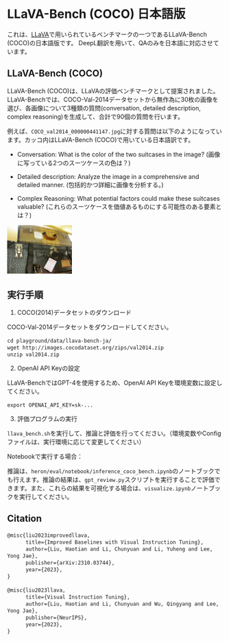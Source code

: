 # LLaVA-Bench (COCO) 日本語版

これは、[LLaVA](https://github.com/haotian-liu/LLaVA)で用いられているベンチマークの一つであるLLaVA-Bench (COCO)の日本語版です。
DeepL翻訳を用いて、QAのみを日本語に対応させています。

## LLaVA-Bench (COCO)
LLaVA-Bench (COCO)は、LLaVAの評価ベンチマークとして提案されました。LLaVA-Benchでは、COCO-Val-2014データセットから無作為に30枚の画像を選び、各画像について3種類の質問(conversation, detailed description, complex reasoning)を生成して、合計で90個の質問を行います。

例えば、`COCO_val2014_000000441147.jpg`に対する質問は以下のようになっています。カッコ内はLLaVA-Bench (COCO)で用いている日本語訳です。

- Conversation: What is the color of the two suitcases in the image? (画像に写っている2つのスーツケースの色は？)

- Detailed description: Analyze the image in a comprehensive and detailed manner. (包括的かつ詳細に画像を分析する。)

- Complex Reasoning: What potential factors could make these suitcases valuable? (これらのスーツケースを価値あるものにする可能性のある要素とは？)

<img src="../../../images/COCO_val2014_000000441147.jpg" width="30%">

## 実行手順

1. COCO(2014)データセットのダウンロード

COCO-Val-2014データセットをダウンロードしてください。

```
cd playground/data/llava-bench-ja/
wget http://images.cocodataset.org/zips/val2014.zip
unzip val2014.zip
```

2. OpenAI API Keyの設定

LLaVA-BenchではGPT-4を使用するため、OpenAI API Keyを環境変数に設定してください。
```
export OPENAI_API_KEY=sk-...
```

3. 評価プログラムの実行

`llava_bench.sh`を実行して、推論と評価を行ってください。（環境変数やConfigファイルは、実行環境に応じて変更してください）

Notebookで実行する場合：

推論は、`heron/eval/notebook/inference_coco_bench.ipynb`のノートブックでも行えます。推論の結果は、`gpt_review.py`スクリプトを実行することで評価できます。また、これらの結果を可視化する場合は、`visualize.ipynb`ノートブックを実行してください。

## Citation

```
@misc{liu2023improvedllava,
      title={Improved Baselines with Visual Instruction Tuning},
      author={Liu, Haotian and Li, Chunyuan and Li, Yuheng and Lee, Yong Jae},
      publisher={arXiv:2310.03744},
      year={2023},
}

@misc{liu2023llava,
      title={Visual Instruction Tuning},
      author={Liu, Haotian and Li, Chunyuan and Wu, Qingyang and Lee, Yong Jae},
      publisher={NeurIPS},
      year={2023},
}
```
